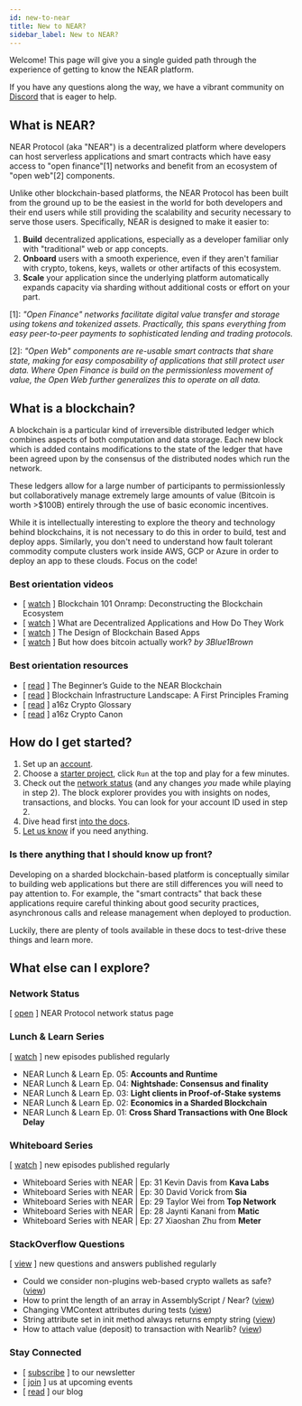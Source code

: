 ```yaml
---
id: new-to-near
title: New to NEAR?
sidebar_label: New to NEAR?
---
```


Welcome!  This page will give you a single guided path through the experience of getting to know the NEAR platform.

If you have any questions along the way, we have a vibrant community on [Discord](http://near.chat/) that is eager to help.


## What is NEAR?

NEAR Protocol (aka "NEAR") is a decentralized platform where developers can host serverless applications and smart contracts which have easy access to "open finance"[1] networks and benefit from an ecosystem of "open web"[2] components.

Unlike other blockchain-based platforms, the NEAR Protocol has been built from the ground up to be the easiest in the world for both developers and their end users while still providing the scalability and security necessary to serve those users.  Specifically, NEAR is designed to make it easier to:

1. **Build** decentralized applications, especially as a developer familiar only with "traditional" web or app concepts.
2. **Onboard** users with a smooth experience, even if they aren't familiar with crypto, tokens, keys, wallets or other artifacts of this ecosystem.
3. **Scale** your application since the underlying platform automatically expands capacity via sharding without additional costs or effort on your part.

[1]: *"Open Finance" networks facilitate digital value transfer and storage using tokens and tokenized assets.  Practically, this spans everything from easy peer-to-peer payments to sophisticated lending and trading protocols.*

[2]: *"Open Web" components are re-usable smart contracts that share state, making for easy composability of applications that still protect user data. Where Open Finance is build on the permissionless movement of value, the Open Web further generalizes this to operate on all data.*


## What is a blockchain?

A blockchain is a particular kind of irreversible distributed ledger which combines aspects of both computation and data storage. Each new block which is added contains modifications to the state of the ledger that have been agreed upon by the consensus of the distributed nodes which run the network.  

These ledgers allow for a large number of participants to permissionlessly but collaboratively manage extremely large amounts of value (Bitcoin is worth >$100B) entirely through the use of basic economic incentives.

While it is intellectually interesting to explore the theory and technology behind blockchains, it is not necessary to do this in order to build, test and deploy apps. Similarly, you don't need to understand how fault tolerant commodity compute clusters work inside AWS, GCP or Azure in order to deploy an app to these clouds. Focus on the code!


### Best orientation videos

- [ [watch](https://www.youtube.com/watch?v=Y21YtLzGbH0&feature=youtu.b&t=2656) ] Blockchain 101 Onramp: Deconstructing the Blockchain Ecosystem
- [ [watch](https://www.youtube.com/watch?v=Gd-aNfDqgQY&feature=youtu.be&t=1100) ] What are Decentralized Applications and How Do They Work
- [ [watch](https://www.youtube.com/watch?v=Y21YtLzGbH0&feature=youtu.b&t=2656) ] The Design of Blockchain Based Apps
- [ [watch](https://www.youtube.com/watch?v=bBC-nXj3Ng4) ] But how does bitcoin actually work? *by 3Blue1Brown*

### Best orientation resources

- [ [read](https://nearprotocol.com/blog/the-beginners-guide-to-the-near-blockchain/) ] The Beginner’s Guide to the NEAR Blockchain
- [ [read](https://medium.com/@trentmc0/blockchain-infrastructure-landscape-a-first-principles-framing-92cc5549bafe) ] Blockchain Infrastructure Landscape: A First Principles Framing
- [ [read](https://a16z.com/2019/11/08/crypto-glossary/) ] a16z Crypto Glossary
- [ [read](https://a16z.com/2018/02/10/crypto-readings-resources/) ] a16z Crypto Canon


## How do I get started?

1. Set up an [account](https://wallet.nearprotocol.com/).
2. Choose a [starter project](http://near.dev/), click `Run` at the top and play for a few minutes.
3. Check out the [network status](http://explorer.nearprotocol.com) (and any changes *you* made while playing in step 2). The block explorer provides you with insights on nodes, transactions, and blocks. You can look for your account ID used in step 2.
4. Dive head first [into the docs](http://docs.nearprotocol.com).
5. [Let us know](http://near.chat) if you need anything.


### Is there anything that I should know up front?

Developing on a sharded blockchain-based platform is conceptually similar to building web applications but there are still differences you will need to pay attention to.  For example, the "smart contracts" that back these applications require careful thinking about good security practices, asynchronous calls and release management when deployed to production.

Luckily, there are plenty of tools available in these docs to test-drive these things and learn more.


## What else can I explore?

### Network Status

[ [open](https://nearprotocol.statuspal.io/) ] NEAR Protocol network status page

### Lunch & Learn Series

[ [watch](https://www.youtube.com/watch?v=mhJXsOKoSdg&list=PL9tzQn_TEuFW_t9QDzlQJZpEQnhcZte2y) ] new episodes published regularly

- NEAR Lunch & Learn Ep. 05: **Accounts and Runtime**
- NEAR Lunch & Learn Ep. 04: **Nightshade: Consensus and finality**
- NEAR Lunch & Learn Ep. 03: **Light clients in Proof-of-Stake systems**
- NEAR Lunch & Learn Ep. 02: **Economics in a Sharded Blockchain**
- NEAR Lunch & Learn Ep. 01: **Cross Shard Transactions with One Block Delay**

### Whiteboard Series

[ [watch](https://www.youtube.com/playlist?list=PL9tzQn_TEuFWweVbfTbaedFdwVrvaYPq4) ] new episodes published regularly

- Whiteboard Series with NEAR | Ep: 31 Kevin Davis from **Kava Labs**
- Whiteboard Series with NEAR | Ep: 30 David Vorick from **Sia**
- Whiteboard Series with NEAR | Ep: 29 Taylor Wei from **Top Network**
- Whiteboard Series with NEAR | Ep: 28 Jaynti Kanani from **Matic**
- Whiteboard Series with NEAR | Ep: 27 Xiaoshan Zhu from **Meter**

### StackOverflow Questions

[ [view](https://stackoverflow.com/tags/nearprotocol) ] new questions and answers published regularly

- Could we consider non-plugins web-based crypto wallets as safe? ([view](https://stackoverflow.com/questions/59165184/could-we-consider-non-plugins-web-based-crypto-wallets-as-safe))
- How to print the length of an array in AssemblyScript / Near? ([view](https://stackoverflow.com/questions/57897731/how-to-print-the-length-of-an-array-in-assemblyscript-near))
- Changing VMContext attributes during tests ([view](https://stackoverflow.com/questions/58956740/changing-vmcontext-attributes-during-tests))
- String attribute set in init method always returns empty string ([view](https://stackoverflow.com/questions/58659873/string-attribute-set-in-init-method-always-returns-empty-string))
- How to attach value (deposit) to transaction with Nearlib? ([view](https://stackoverflow.com/questions/57904221/how-to-attach-value-deposit-to-transaction-with-nearlib))



### Stay Connected

- [ [subscribe](https://nearprotocol.com/newsletter) ] to our newsletter
- [ [join](https://nearprotocol.com/events/) ] us at upcoming events
- [ [read](https://nearprotocol.com/blog/) ] our blog
